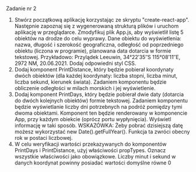 Zadanie nr 2
<ol>
<li>
  Stwórz początkową aplikację korzystając ze skryptu "create-react-app". Następnie zapoznaj się z wygenerowaną strukturą plików i uruchom aplikację w przeglądarce. Zmodyfikuj plik App.js, aby wyświetlił listę 5 obiektów na drodze do celu wyprawy. Dane obiektu do wyświetlenia: nazwa, długość i szerokość geograficzna, odległość od poprzedniego obiektu (liczona w programie), planowana data dotarcia w formie tekstowej. Przykładowo: Przylądek Leeuwin, 34°22′35″S 115°08′11″E, 2972 NM, 20.06.2021. Dodaj odpowiedni styl CSS.
</li>
<li>
  Dodaj komponent PrintDistance, który będzie pobierał koordynaty dwóch obiektów (dla każdej koordynaty: liczba stopni, liczba minut, liczba sekund, kierunek świata). Zadaniem komponentu będzie obliczenie odległości w milach morskich i jej wyświetlenie. 
</li>
<li>
  Dodaj komponent PrintDays, który będzie pobierał dwie daty (dotarcia do dwóch kolejnych obiektów) formie tekstowej. Zadaniem komponentu będzie wyświetlanie liczby dni potrzebnych na podróż pomiędzy tymi dwoma obiektami. Komponent ten będzie renderowany w komponencie App, przy każdym obiekcie (oprócz portu wypłynięcia). Wyświetl informację w taki sposób. WSKAZÓWKA: Żeby pobrać dzisiejszą datę możesz wykorzystać new Date().getFullYear(). Funkcja ta zwróci obecny rok w postaci liczbowej.
</li>  
<li>
  W celu weryfikacji wartości przekazywanych do komponentów PrintDays i PrintDistance, użyj właściwości propTypes. Oznacz wszystkie właściwości jako obowiązkowe. Liczby minut i sekund w danych koordynat powinny posiadać wartości domyślne równe 0
</li>   